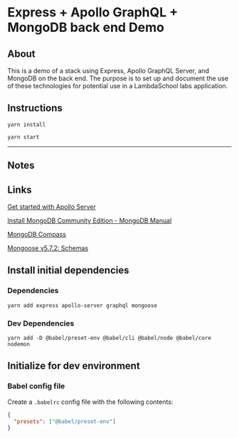# Express + Apollo GraphQL + MongoDB back end Demo

## About

This is a demo of a stack using Express, Apollo GraphQL Server, and MongoDB on the back end. The purpose is to set up and document the use of these technologies for potential use in a LambdaSchool labs application.

## Instructions

`yarn install`

`yarn start`

---

## Notes

## Links

[Get started with Apollo Server](https://www.apollographql.com/docs/apollo-server/getting-started/)

[Install MongoDB Community Edition - MongoDB Manual](https://docs.mongodb.com/manual/administration/install-community/)

[MongoDB Compass](https://www.mongodb.com/download-center/compass)

[Mongoose v5.7.2: Schemas](https://mongoosejs.com/docs/guide.html)

## Install initial dependencies

### Dependencies

`yarn add express apollo-server graphql mongoose`

### Dev Dependencies

`yarn add -D @babel/preset-env @babel/cli @babel/node @babel/core nodemon`

## Initialize for dev environment

### Babel config file

Create a `.babelrc` config file with the following contents:

```json
{
  "presets": ["@babel/preset-env"]
}
```
